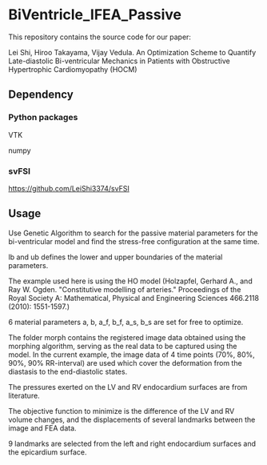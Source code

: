 # BiVentricle_IFEA_Passive

This repository contains the source code for our paper:

Lei Shi, Hiroo Takayama, Vijay Vedula. An Optimization Scheme to Quantify Late-diastolic Bi-ventricular Mechanics in Patients with Obstructive Hypertrophic Cardiomyopathy (HOCM) 

## Dependency

### Python packages
VTK

numpy

### svFSI
https://github.com/LeiShi3374/svFSI 

## Usage 

Use Genetic Algorithm to search for the passive material parameters for the bi-ventricular model and find the stress-free configuration at the same time. 

lb and ub defines the lower and upper boundaries of the material parameters. 

The example used here is using the HO model (Holzapfel, Gerhard A., and Ray W. Ogden. "Constitutive modelling of arteries." Proceedings of the Royal Society A: Mathematical, Physical and Engineering Sciences 466.2118 (2010): 1551-1597.) 

6 material parameters a, b, a_f, b_f, a_s, b_s are set for free to optimize. 

The folder morph contains the registered image data obtained using the morphing algorithm, serving as the real data to be captured using the model. In the current
example, the image data of 4 time points (70%, 80%, 90%, 90% RR-interval) are used which cover the deformation from the diastasis to the end-diastolic states. 

The pressures exerted on the LV and RV endocardium surfaces are from literature. 

The objective function to minimize is the difference of the LV and RV volume changes, and the displacements of several landmarks between the image and FEA data.   

9 landmarks are selected from the left and right endocardium surfaces and the epicardium surface. 








